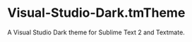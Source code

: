 Visual-Studio-Dark.tmTheme
==========================

A Visual Studio Dark theme for Sublime Text 2 and Textmate.
